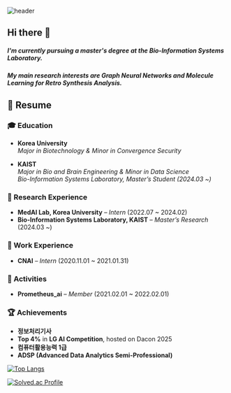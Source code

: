![header](https://capsule-render.vercel.app/api?type=wave&color=auto&height=300&section=header&text=Welcome!%20Minsu's%20GitHub&fontSize=50)



## Hi there 👋

##### I'm currently pursuing a master's degree at the Bio-Information Systems Laboratory. <br>
##### My main research interests are Graph Neural Networks and Molecule Learning for Retro Synthesis Analysis.



## 📝 Resume

### 🎓 Education
- **Korea University**  
  *Major in Biotechnology & Minor in Convergence Security*

- **KAIST**  
  *Major in Bio and Brain Engineering & Minor in Data Science*  
  *Bio-Information Systems Laboratory, Master’s Student (2024.03 ~)*

### 🔬 Research Experience
- **MedAI Lab, Korea University** – *Intern* (2022.07 ~ 2024.02)
- **Bio-Information Systems Laboratory, KAIST** – *Master’s Research* (2024.03 ~)

### 💼 Work Experience
- **CNAI** – *Intern* (2020.11.01 ~ 2021.01.31)

### 🚀 Activities
- **Prometheus_ai** – *Member* (2021.02.01 ~ 2022.02.01)
  
### 🏆 Achievements
- **정보처리기사**
- **Top 4%** in **LG AI Competition**, hosted on Dacon 2025
- **컴퓨터활용능력 1급**
- **ADSP (Advanced Data Analytics Semi-Professional)**

[![Top Langs](https://github-readme-stats.vercel.app/api/top-langs/?username=MS-JUNG)](https://github.com/anuraghazra/github-readme-stats)

[![Solved.ac Profile](http://mazassumnida.wtf/api/v2/generate_badge?boj=brian10330)](https://solved.ac/brian10330/)


<!--
**MS-JUNG/MS-JUNG** is a ✨ _special_ ✨ repository because its `README.md` (this file) appears on your GitHub profile.

Here are some ideas to get you started:

- 🔭 I’m currently working on ...
- 🌱 I’m currently learning ...
- 👯 I’m looking to collaborate on ...
- 🤔 I’m looking for help with ...
- 💬 Ask me about ...
- 📫 How to reach me: ...
- 😄 Pronouns: ...
- ⚡ Fun fact: ...
-->
